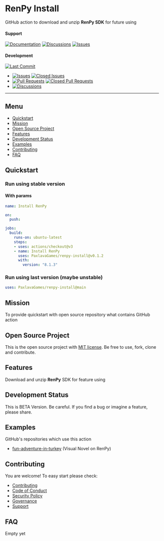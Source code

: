 # RenPy Install

GitHub action to download and unzip **RenPy SDK** for future using

#### Support
[![Documentation](https://img.shields.io/badge/docs-0094FF.svg)][documentation_path]
[![Discussions](https://img.shields.io/badge/discussions-ff0068.svg)](https://github.com/PaxlavaGames/renpy-install/discussions/)
[![Issues](https://img.shields.io/badge/issues-11AE13.svg)](https://github.com/PaxlavaGames/renpy-install/issues/)

#### Development
[![Last Commit](https://img.shields.io/github/last-commit/PaxlavaGames/renpy-install/main
)](https://github.com/PaxlavaGames/renpy-install)
- [![Issues](https://img.shields.io/github/issues/PaxlavaGames/renpy-install
)](https://github.com/PaxlavaGames/renpy-install/issues/)
[![Closed Issues](https://img.shields.io/github/issues-closed/PaxlavaGames/renpy-install
)](https://github.com/PaxlavaGames/renpy-install/issues/)
- [![Pull Requests](https://img.shields.io/github/issues-pr/PaxlavaGames/renpy-install
)](https://github.com/PaxlavaGames/renpy-install/pulls)
[![Closed Pull Requests](https://img.shields.io/github/issues-pr-closed-raw/PaxlavaGames/renpy-install
)](https://github.com/PaxlavaGames/renpy-install/pulls)
- [![Discussions](https://img.shields.io/github/discussions/PaxlavaGames/renpy-install
)](https://github.com/PaxlavaGames/renpy-install/discussions/)

[//]: # (#### Repository Stats)

[//]: # ([![Stars]&#40;https://img.shields.io/github/stars/PaxlavaGames/renpy-install)

[//]: # (&#41;]&#40;https://github.com/PaxlavaGames/renpy-install&#41;)

[//]: # ([![Contributors]&#40;https://img.shields.io/github/contributors/PaxlavaGames/renpy-install)

[//]: # (&#41;]&#40;https://github.com/PaxlavaGames/renpy-installgraphs/contributors&#41;)

[//]: # ([![Forks]&#40;https://img.shields.io/github/forks/PaxlavaGames/renpy-install)

[//]: # (&#41;]&#40;https://github.com/PaxlavaGames/renpy-install&#41;)

<hr>

## Menu

- [Quickstart](#quickstart)
- [Mission](#mission)
- [Open Source Project](#open-source-project)
- [Features](#features)
- [Development Status](#development-status)
- [Examples](#examples)
- [Contributing](#contributing)
- [FAQ](#faq)

## Quickstart

### Run using stable version

#### With params

```yaml
name: Install RenPy

on:
  push:

jobs:
  build:
    runs-on: ubuntu-latest
    steps:
    - uses: actions/checkout@v3
    - name: Install RenPy
      uses: PaxlavaGames/renpy-install@v0.1.2
      with:
        version: "8.1.3"
```

### Run using last version (maybe unstable)

```yaml
uses: PaxlavaGames/renpy-install@main
```

## Mission

To provide quickstart with open source repository what contains GitHub action

## Open Source Project

This is the open source project with [MIT license](LICENSE). 
Be free to use, fork, clone and contribute.

## Features

Download and unzip **RenPy** SDK for feature using

## Development Status

This is BETA Version. Be careful. If you find a bug or imagine a feature, please share.

## Examples

GitHub's repositories which use this action
- [fun-adventure-in-turkey](https://github.com/PaxlavaGames/fun-adventure-in-turkey) (Visual Novel on RenPy)

## Contributing

You are welcome! To easy start please check:
- [Contributing](CONTRIBUTING.md)
- [Code of Conduct](https://github.com/PaxlavaGames/fun-adventure-in-turkey?tab=coc-ov-file)
- [Security Policy](https://github.com/PaxlavaGames/fun-adventure-in-turkey?tab=security-ov-file)
- [Governance](GOVERNANCE.md)
- [Support](SUPPORT.md)

## FAQ

Empty yet

[documentation_path]: https://github.com/PaxlavaGames/renpy-install